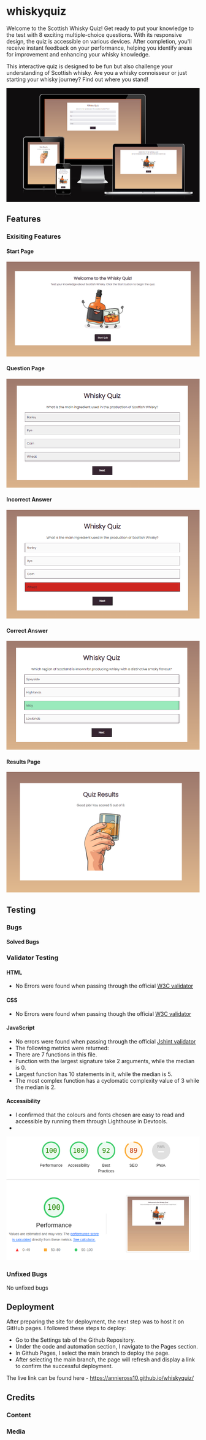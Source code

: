 # whiskyquiz
Welcome to the Scottish Whisky Quiz! Get ready to put your knowledge to the test with 8 exciting multiple-choice questions. With its responsive design, the quiz is accessible on various devices. After completion, you'll receive instant feedback on your performance, helping you identify areas for improvement and enhancing your whisky knowledge.

This interactive quiz is designed to be fun but also challenge your understanding of Scottish whisky. Are you a whisky connoisseur or just starting your whisky journey? Find out where you stand!

![whisky quiz mockup](/assets/images/screenshots/whiskyquiz-mockup.png)

## Features
### Exisiting Features
#### Start Page

![whisky quiz start page](/assets/images/screenshots/startpage-screenshot.png)


#### Question Page

![whisky quiz question page](/assets/images/screenshots/questionpage-screenshot.png)

#### Incorrect Answer

![whisky quiz incorrect answer](/assets/images/screenshots/wronganswer-screenshot.png)


#### Correct Answer

![whisky quiz correct answer](/assets/images/screenshots/correctanswer-screenshot.png)

#### Results Page

![whisky quiz correct answer](/assets/images/screenshots/resultspage-screenshot.png)

## Testing

### Bugs
#### Solved Bugs

### Validator Testing

#### HTML
- No Errors were found when passing through the official [W3C validator](https://validator.w3.org/#validate_by_input)
#### CSS
- No Errors were found when passing though the official [W3C validator](https://jigsaw.w3.org/css-validator/)
#### JavaScript
- No errors were found when passing through the official [Jshint validator](https://jshint.com/)
 - The following metrics were returned:
 - There are 7 functions in this file.
 - Function with the largest signature take 2 arguments, while the median is 0.
 - Largest function has 10 statements in it, while the median is 5.
 - The most complex function has a cyclomatic complexity value of 3 while the median is 2.
#### Accessibility 
 - I confirmed that the colours and fonts chosen are easy to read and accessible by running them through Lighthouse in Devtools.
 - 
 ![lighthouse in devtools](/assets/images/screenshots/lighthouse-screenshot.png)
 
### Unfixed Bugs
No unfixed bugs

## Deployment
After preparing the site for deployment, the next step was to host it on GitHub pages. I followed these steps to deploy:

- Go to the Settings tab of the Github Repository.
- Under the code and automation section, I navigate to the Pages section.
- In Github Pages, I select the main branch to deploy the page.
- After selecting the main branch, the page will refresh and display a link to confirm the successful deployment.

The live link can be found here - https://annieross10.github.io/whiskyquiz/

## Credits
### Content

### Media
